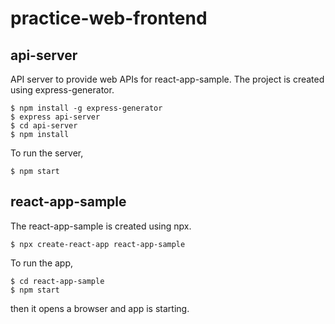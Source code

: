 # practice-web-frontend


## api-server
API server to provide web APIs for react-app-sample.
The project is created using express-generator.
```
$ npm install -g express-generator 
$ express api-server
$ cd api-server
$ npm install
``` 
To run the server, 
```
$ npm start
```


## react-app-sample
The react-app-sample is created using npx.
```
$ npx create-react-app react-app-sample
```
To run the app, 
```
$ cd react-app-sample
$ npm start
```
then it opens a browser and app is starting.
